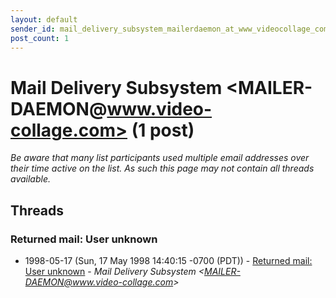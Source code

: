 ```yaml
---
layout: default
sender_id: mail_delivery_subsystem_mailerdaemon_at_www_videocollage_com_
post_count: 1
---
```


# Mail Delivery Subsystem <MAILER-DAEMON<span>@</span>www.video-collage.com> (1 post)

_Be aware that many list participants used multiple email addresses over their time active on the list. As such this page may not contain all threads available._

## Threads

### Returned mail: User unknown
+ 1998-05-17 (Sun, 17 May 1998 14:40:15 -0700 (PDT)) - [Returned mail: User unknown](/archive/1998/05/2fc87eee8be7e474f6c0a08aad94adc7d5f4146a76fb81050803668b8a37809c) - _Mail Delivery Subsystem \<MAILER-DAEMON@www.video-collage.com\>_

